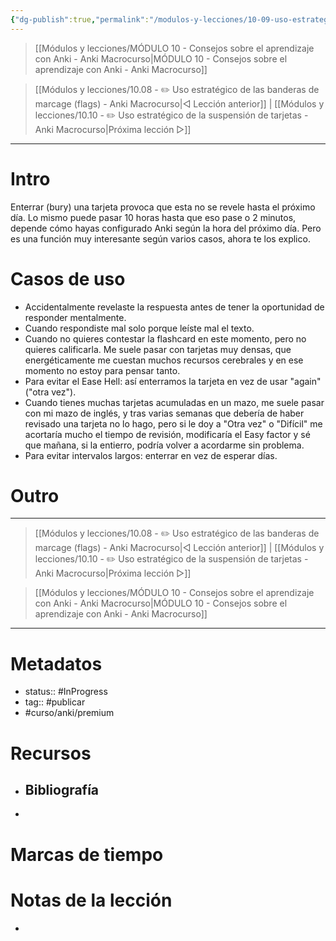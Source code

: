 ```yaml
---
{"dg-publish":true,"permalink":"/modulos-y-lecciones/10-09-uso-estrategico-del-enterramiento-de-tarjetas-anki-macrocurso/","noteIcon":"","updated":"2024-05-21T22:14:09.093+02:00"}
---
```



> [[Módulos y lecciones/MÓDULO 10 - Consejos sobre el aprendizaje con Anki - Anki Macrocurso\|MÓDULO 10 - Consejos sobre el aprendizaje con Anki - Anki Macrocurso]]

> [[Módulos y lecciones/10.08 - ✏️ Uso estratégico de las banderas de marcage (flags) - Anki Macrocurso\|◁ Lección anterior]] | [[Módulos y lecciones/10.10 - ✏️ Uso estratégico de la suspensión de tarjetas - Anki Macrocurso\|Próxima lección ▷]]

---

# Intro
Enterrar (bury) una tarjeta provoca que esta no se revele hasta el próximo día. Lo mismo puede pasar 10 horas hasta que eso pase o 2 minutos, depende cómo hayas configurado Anki según la hora del próximo día. Pero es una función muy interesante según varios casos, ahora te los explico.

# Casos de uso
- Accidentalmente revelaste la respuesta antes de tener la oportunidad de responder mentalmente.
- Cuando respondiste mal solo porque leíste mal el texto.
- Cuando no quieres contestar la flashcard en este momento, pero no quieres calificarla. Me suele pasar con tarjetas muy densas, que energéticamente me cuestan muchos recursos cerebrales y en ese momento no estoy para pensar tanto.
- Para evitar el Ease Hell: así enterramos la tarjeta en vez de usar "again" ("otra vez").
- Cuando tienes muchas tarjetas acumuladas en un mazo, me suele pasar con mi mazo de inglés, y tras varias semanas que debería de haber revisado una tarjeta no lo hago, pero si le doy a "Otra vez" o "Difícil" me acortaría mucho el tiempo de revisión, modificaría el Easy factor y sé que mañana, si la entierro, podría volver a acordarme sin problema.
- Para evitar intervalos largos: enterrar en vez de esperar días.
 

# Outro

---

> [[Módulos y lecciones/10.08 - ✏️ Uso estratégico de las banderas de marcage (flags) - Anki Macrocurso\|◁ Lección anterior]] | [[Módulos y lecciones/10.10 - ✏️ Uso estratégico de la suspensión de tarjetas - Anki Macrocurso\|Próxima lección ▷]]

> [[Módulos y lecciones/MÓDULO 10 - Consejos sobre el aprendizaje con Anki - Anki Macrocurso\|MÓDULO 10 - Consejos sobre el aprendizaje con Anki - Anki Macrocurso]]

---

# Metadatos
- status:: #InProgress  
- tag:: #publicar 
- #curso/anki/premium

# Recursos
- Bibliografía
	- 
- 

# Marcas de tiempo


# Notas de la lección
- 
